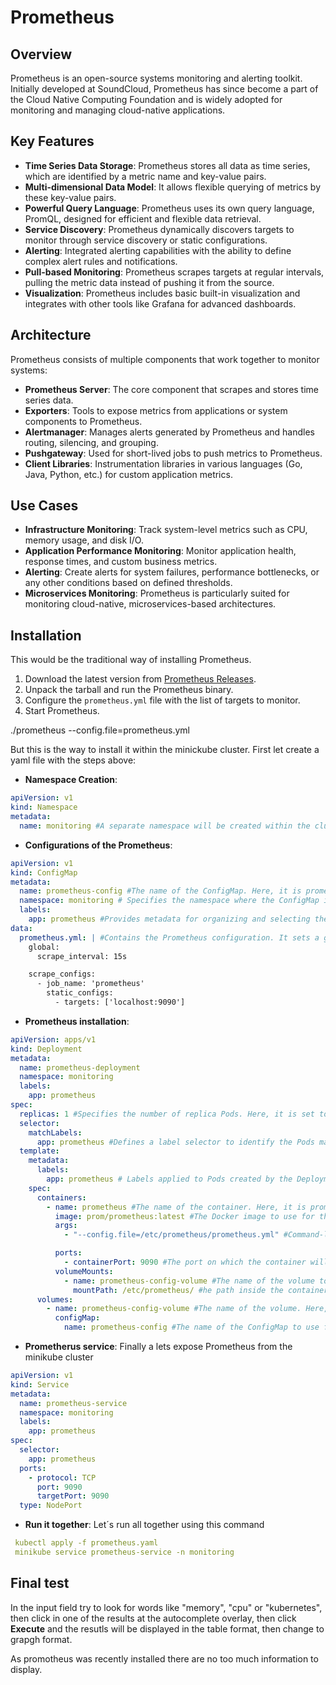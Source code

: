 # Prometheus

## Overview

Prometheus is an open-source systems monitoring and alerting toolkit. Initially developed at SoundCloud, Prometheus has since become a part of the Cloud Native Computing Foundation and is widely adopted for monitoring and managing cloud-native applications.

## Key Features

- **Time Series Data Storage**: Prometheus stores all data as time series, which are identified by a metric name and key-value pairs.
- **Multi-dimensional Data Model**: It allows flexible querying of metrics by these key-value pairs.
- **Powerful Query Language**: Prometheus uses its own query language, PromQL, designed for efficient and flexible data retrieval.
- **Service Discovery**: Prometheus dynamically discovers targets to monitor through service discovery or static configurations.
- **Alerting**: Integrated alerting capabilities with the ability to define complex alert rules and notifications.
- **Pull-based Monitoring**: Prometheus scrapes targets at regular intervals, pulling the metric data instead of pushing it from the source.
- **Visualization**: Prometheus includes basic built-in visualization and integrates with other tools like Grafana for advanced dashboards.

## Architecture

Prometheus consists of multiple components that work together to monitor systems:

- **Prometheus Server**: The core component that scrapes and stores time series data.
- **Exporters**: Tools to expose metrics from applications or system components to Prometheus.
- **Alertmanager**: Manages alerts generated by Prometheus and handles routing, silencing, and grouping.
- **Pushgateway**: Used for short-lived jobs to push metrics to Prometheus.
- **Client Libraries**: Instrumentation libraries in various languages (Go, Java, Python, etc.) for custom application metrics.

## Use Cases

- **Infrastructure Monitoring**: Track system-level metrics such as CPU, memory usage, and disk I/O.
- **Application Performance Monitoring**: Monitor application health, response times, and custom business metrics.
- **Alerting**: Create alerts for system failures, performance bottlenecks, or any other conditions based on defined thresholds.
- **Microservices Monitoring**: Prometheus is particularly suited for monitoring cloud-native, microservices-based architectures.

## Installation
This would be the traditional way of installing Prometheus.

1. Download the latest version from [Prometheus Releases](https://prometheus.io/download/).
2. Unpack the tarball and run the Prometheus binary.
3. Configure the `prometheus.yml` file with the list of targets to monitor.
4. Start Prometheus.

./prometheus --config.file=prometheus.yml

But this is the way to install it within the minickube cluster. First let create a yaml file with the steps above:

- **Namespace Creation**:
```yaml
apiVersion: v1
kind: Namespace
metadata:
  name: monitoring #A separate namespace will be created within the cluster to install all the monitoring tools
```

- **Configurations of the Prometheus**:
```yaml
apiVersion: v1
kind: ConfigMap
metadata:
  name: prometheus-config #The name of the ConfigMap. Here, it is prometheus-config.
  namespace: monitoring # Specifies the namespace where the ConfigMap is located. It is set to monitoring.
  labels:
    app: prometheus #Provides metadata for organizing and selecting the ConfigMap. Here, it labels the ConfigMap with app: prometheus.
data:
  prometheus.yml: | #Contains the Prometheus configuration. It sets a global scrape interval of 15 seconds and defines a scrape job for Prometheus itself.
    global:
      scrape_interval: 15s

    scrape_configs:
      - job_name: 'prometheus'
        static_configs:
          - targets: ['localhost:9090']
```

- **Prometheus installation**:
```yaml
apiVersion: apps/v1
kind: Deployment
metadata:
  name: prometheus-deployment
  namespace: monitoring
  labels:
    app: prometheus
spec:
  replicas: 1 #Specifies the number of replica Pods. Here, it is set to 1.
  selector:
    matchLabels:
      app: prometheus #Defines a label selector to identify the Pods managed by this Deployment. Here, it matches Pods with the label app: prometheus.
  template:
    metadata:
      labels:
        app: prometheus # Labels applied to Pods created by the Deployment. Here, it is labeled with app: prometheus.
    spec:
      containers:
        - name: prometheus #The name of the container. Here, it is prometheus.
          image: prom/prometheus:latest #The Docker image to use for the container. Here, it is prom/prometheus:latest.
          args:
            - "--config.file=/etc/prometheus/prometheus.yml" #Command-line arguments for the container. It specifies the path to the Prometheus configuration file.

          ports:
            - containerPort: 9090 #The port on which the container will listen. Here, it is set to 9090.
          volumeMounts:
            - name: prometheus-config-volume #The name of the volume to mount. Here, it is prometheus-config-volume.
              mountPath: /etc/prometheus/ #he path inside the container where the volume will be mounted. Here, it is /etc/prometheus/.
      volumes:
        - name: prometheus-config-volume #The name of the volume. Here, it is prometheus-config-volume.
          configMap:
            name: prometheus-config #The name of the ConfigMap to use for the volume. Here, it is prometheus-config.
```
- **Prometherus service**:
Finally a lets expose Prometheus from the minikube cluster
```yaml
apiVersion: v1
kind: Service
metadata:
  name: prometheus-service
  namespace: monitoring
  labels:
    app: prometheus
spec:
  selector:
    app: prometheus
  ports:
    - protocol: TCP
      port: 9090
      targetPort: 9090
  type: NodePort
```

- **Run it together**:
Let´s run all together using this command
```yaml
 kubectl apply -f prometheus.yaml 
 minikube service prometheus-service -n monitoring
```

## Final test
In the input field try to look for words like "memory", "cpu" or "kubernetes", then click in one of the results at the autocomplete overlay, then click **Execute** and the resutls will be displayed in the table format, then change to grapgh format.

As promotheus was recently installed there are no too much information to display.